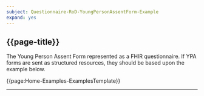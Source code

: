 ```yaml
---
subject: Questionnaire-RoD-YoungPersonAssentForm-Example 
expand: yes
---
```



## {{page-title}}

The Young Person Assent Form represented as a FHIR questionnaire. If YPA forms are sent as structured resources, they should be based upon the example below.

{{page:Home-Examples-ExamplesTemplate}}


---